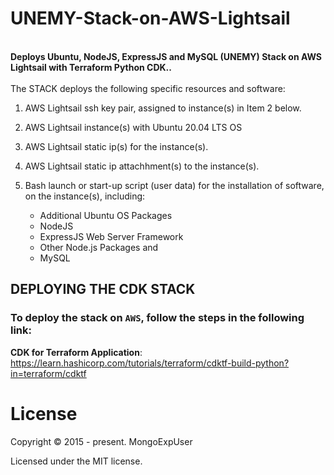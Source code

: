 # UNEMY-Stack-on-AWS-Lightsail

<br>
<strong>
Deploys Ubuntu, NodeJS, ExpressJS and MySQL (UNEMY) Stack on AWS Lightsail with Terraform Python CDK..
</strong>
<br><br>
The  STACK deploys the following specific resources and software:

1) AWS Lightsail ssh key pair, assigned to instance(s) in Item 2 below.
                                                                                                                                                 
2) AWS Lightsail instance(s) with Ubuntu 20.04 LTS OS
                                                                                                                                                 
3) AWS Lightsail static ip(s) for the instance(s).
                                                                                                                                               
4) AWS Lightsail static ip attachhment(s) to the instance(s).

5) Bash launch or start-up script (user data) for the installation of software, on the instance(s), including:

   -  Additional Ubuntu OS Packages <br>
   -  NodeJS <br>
   -  ExpressJS Web Server Framework <br>
   -  Other Node.js Packages and <br>
   -  MySQL

## DEPLOYING THE CDK STACK

### To deploy the stack  on ```AWS```, follow the steps in the following link:

<strong>CDK for Terraform Application</strong>: https://learn.hashicorp.com/tutorials/terraform/cdktf-build-python?in=terraform/cdktf
  

# License

Copyright © 2015 - present. MongoExpUser

Licensed under the MIT license.
